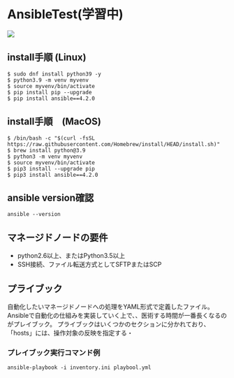 # AnsibleTest(学習中)
<img src="https://img.shields.io/badge/-Ansible-000000.svg?logo=ansible&style=plastic">

## install手順 (Linux)
```
$ sudo dnf install python39 -y
$ python3.9 -m venv myvenv
$ source myvenv/bin/activate
$ pip install pip --upgrade
$ pip install ansible==4.2.0
```

## install手順　(MacOS)
```
$ /bin/bash -c "$(curl -fsSL https://raw.githubusercontent.com/Homebrew/install/HEAD/install.sh)"
$ brew install python@3.9
$ python3 -m venv myvenv
$ source myvenv/bin/activate
$ pip3 install --upgrade pip
$ pip3 install ansible==4.2.0
```

## ansible version確認
```
ansible --version
```

## マネージドノードの要件
* python2.6以上、またはPython3.5以上
* SSH接続、ファイル転送方式としてSFTPまたはSCP

## プライブック
自動化したいマネージドノードへの処理をYAML形式で定義したファイル。Ansibleで自動化の仕組みを実装していく上で、、医術する時間が一番長くなるのがプレイブック。
プライブックはいくつかのセクションに分かれており、「hosts」には、操作対象の反映を指定する・

### プレイブック実行コマンド例
```
ansible-playbook -i inventory.ini playbool.yml
```
